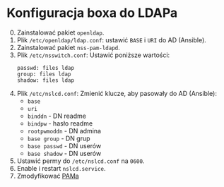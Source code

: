 # Konfiguracja boxa do LDAPa

0. Zainstalować pakiet `openldap`.
1. Plik `/etc/openldap/ldap.conf`: ustawić `BASE` i `URI` do AD (Ansible).
2. Zainstalować pakiet `nss-pam-ldapd`.
3. Plik `/etc/nsswitch.conf`: Ustawić poniższe wartości:
    ```
    passwd: files ldap
    group: files ldap
    shadow: files ldap
    ```
4. Plik `/etc/nslcd.conf`: Zmienić klucze, aby pasowały do AD (Ansible):
    * `base`
    * `uri`
    * `binddn` - DN readme
    * `bindpw` - hasło readme
    * `rootpwmoddn` - DN admina
    * `base group` - DN grup
    * `base passwd` - DN userów
    * `base shadow` - DN userów
5. Ustawić permy do `/etc/nslcd.conf` na `0600`.
6. Enable i restart `nslcd.service`.
7. Zmodyfikować [PAMa](https://wiki.archlinux.org/title/LDAP_authentication#PAM_Configuration)